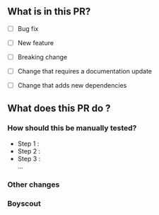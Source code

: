 <!--
  This template is not mandatory.
  It simply serves to provide a guide to allow a better review of pull requests.
-->

## What is in this PR?
<!-- Please fulfill this section -->

<!-- Please delete options that are not relevant. -->
<!-- Add a link for each related issues (eg: [X] Bug fix #42 #21 #84 ) -->


- [ ] Bug fix <!-- non-breaking change which fixes an issue -->
- [ ] New feature <!-- non-breaking change which adds functionality) -->
- [ ] Breaking change <!-- fix or feature that would cause existing functionality to not work as expected) -->


- [ ] Change that requires a documentation update
- [ ] Change that adds new dependencies

## What does this PR do ?
<!-- Please fulfill this section -->

<!--
  Please include a summary of the change and which issue is fixed.
  Please also include relevant motivation and context.
  List any dependencies that are required for this change.
-->

### How should this be manually tested?

<!--
  Please describe the tests that you ran to verify your changes. Provide instructions so we can reproduce.
  Please also list any relevant details for your test configuration
-->
  - Step 1 :
  - Step 2 :
  - Step 3 :  
  ...

### Other changes

<!--
  Please describe here all changes not directly linked to the main issue, but made because of it.
  For instance: issues spotted during this PR and fixed on-the-fly, dependencies update, and so on
-->

### Boyscout

<!--
  Describe here minor improvements in the code base and not directly linked to the main changes:
  typos fixes, better/new comments, small code simplification, new debug messages, and so on.
-->
